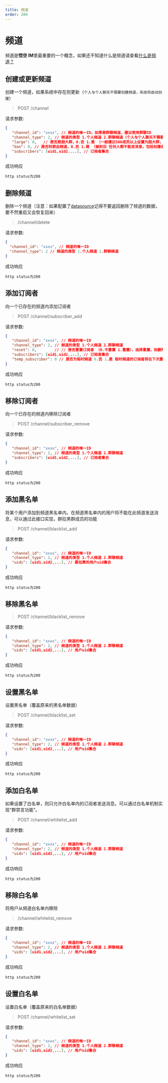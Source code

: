 ```yaml
---
title: 频道
order: 200
---
```


# 频道

频道是**悟空 IM**里最重要的一个概念，如果还不知道什么是频道请查看[什么是频道？](/guide/initialize#频道)

## 创建或更新频道

创建一个频道，如果系统中存在则更新（`个人与个人聊天不需要创建频道，系统将自动创建`）

> POST /channel

请求参数:

```json
{
   "channel_id": "xxxx", // 频道的唯一ID，如果是群聊频道，建议使用群聊ID
   "channel_type": 2, // 频道的类型 1.个人频道 2.群聊频道（个人与个人聊天不需要创建频道，系统将自动创建）
   "large": 0,   // 是否是超大群，0.否 1.是 （一般建议500成员以上设置为超大群，注意：超大群不会维护最近会话数据。）
   "ban": 0, // 是否封禁此频道，0.否 1.是 （被封后 任何人都不能发消息，包括创建者）
   "subscribers": [uid1,uid2,...], // 订阅者集合
}
```

成功响应

```
http status为200
```

## 删除频道

删除一个频道（注意：如果配置了[datasource](/api/datasource)记得不要返回删除了频道的数据，要不然重启又会恢复回来）

> /channel/delete

请求参数:

```json
{
  "channel_id": "xxxx", // 频道的唯一ID
  "channel_type": 2 // 频道的类型 1.个人频道 2.群聊频道
}
```

成功响应

```
http status为200
```

## 添加订阅者

向一个已存在的频道内添加订阅者

> POST /channel/subscriber_add

请求参数:

```json
{
   "channel_id": "xxxx", // 频道的唯一ID
   "channel_type": 2, // 频道的类型 1.个人频道 2.群聊频道
   "reset": 0,        // // 是否重置订阅者 （0.不重置 1.重置），选择重置，则删除旧的订阅者，选择不重置则保留旧的订阅者
   "subscribers": [uid1,uid2,...], // 订阅者集合
   "temp_subscriber": 0 // 是否为临时频道 0.否 1.是 临时频道的订阅者将在下次重启后自动删除
}
```

成功响应

```
http status为200
```

## 移除订阅者

向一个已存在的频道内移除订阅者

> POST /channel/subscriber_remove

请求参数:

```json
{
   "channel_id": "xxxx", // 频道的唯一ID
   "channel_type": 2, // 频道的类型 1.个人频道 2.群聊频道
   "subscribers": [uid1,uid2,...], // 订阅者集合
}
```

成功响应

```
http status为200
```

## 添加黑名单

将某个用户添加到频道黑名单内，在频道黑名单内的用户将不能在此频道发送消息，可以通过此接口实现，群拉黑群成员的功能

> POST /channel/blacklist_add

请求参数:

```json
{
   "channel_id": "xxxx", // 频道的唯一ID
   "channel_type": 2, // 频道的类型 1.个人频道 2.群聊频道
   "uids": [uid1,uid2,...], // 要拉黑的用户uid集合
}
```

成功响应

```
http status为200
```

## 移除黑名单

> POST /channel/blacklist_remove

请求参数:

```json
{
   "channel_id": "xxxx", // 频道的唯一ID
   "channel_type": 2, // 频道的类型 1.个人频道 2.群聊频道
   "uids": [uid1,uid2,...], // 用户uid集合
}
```

成功响应

```
http status为200
```

## 设置黑名单

设置黑名单（覆盖原来的黑名单数据）

> POST /channel/blacklist_set

请求参数:

```json
{
   "channel_id": "xxxx", // 频道的唯一ID
   "channel_type": 2, // 频道的类型 1.个人频道 2.群聊频道
   "uids": [uid1,uid2,...], // 用户uid集合
}
```

成功响应

```
http status为200
```

## 添加白名单

如果设置了白名单，则只允许白名单内的订阅者发送消息。可以通过白名单机制实现“群禁言功能”。

> POST /channel/whitelist_add

请求参数:

```json
{
   "channel_id": "xxxx", // 频道的唯一ID
   "channel_type": 2, // 频道的类型 1.个人频道 2.群聊频道
   "uids": [uid1,uid2,...], // 用户uid集合
}
```

成功响应

```
http status为200
```

## 移除白名单

将用户从频道白名单内移除

> /channel/whitelist_remove

请求参数:

```json
{
   "channel_id": "xxxx", // 频道的唯一ID
   "channel_type": 2, // 频道的类型 1.个人频道 2.群聊频道
   "uids": [uid1,uid2,...], // 用户uid集合
}
```

成功响应

```
http status为200
```

## 设置白名单

设置白名单（覆盖原来的白名单数据）

> POST /channel/whitelist_set

请求参数:

```json
{
   "channel_id": "xxxx", // 频道的唯一ID
   "channel_type": 2, // 频道的类型 1.个人频道 2.群聊频道
   "uids": [uid1,uid2,...], // 用户uid集合
}
```

成功响应

```
http status为200
```
